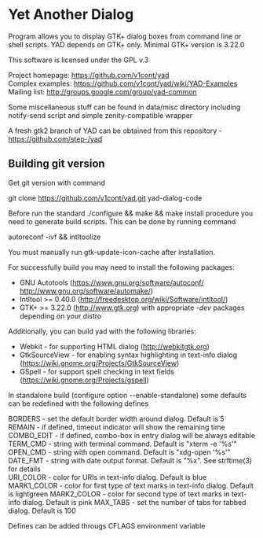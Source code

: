 Yet Another Dialog
====================

Program allows you to display GTK+ dialog boxes from command line or 
shell scripts. YAD depends on GTK+ only. Minimal GTK+ version is 3.22.0

This software is licensed under the GPL v.3

Project homepage: https://github.com/v1cont/yad  
Complex examples: https://github.com/v1cont/yad/wiki/YAD-Examples
Mailing list: http://groups.google.com/group/yad-common  

Some miscellaneous stuff can be found in data/misc directory including notify-send script
and simple zenity-compatible wrapper 

A fresh gtk2 branch of YAD can be obtained from this repository - https://github.com/step-/yad

Building git version
----------------------

Get git version with command

git clone https://github.com/v1cont/yad.git yad-dialog-code

Before run the standard ./configure && make && make install procedure
you need to generate build scripts. This can be done by running command

autoreconf -ivf && intltoolize

You must manually run gtk-update-icon-cache after installation.

For successfully build you may need to install the following packages:
* GNU Autotools (https://www.gnu.org/software/autoconf/ http://www.gnu.org/software/automake/)
* Intltool >= 0.40.0 (http://freedesktop.org/wiki/Software/intltool/)
* GTK+ >= 3.22.0 (http://www.gtk.org)
with appropriate *-dev* packages depending on your distro

Additionally, you can build yad with the following libraries:
* Webkit - for supporting HTML dialog (http://webkitgtk.org)
* GtkSourceView - for enabling syntax highlighting in text-info dialog (https://wiki.gnome.org/Projects/GtkSourceView)
* GSpell - for support spell checking in text fields (https://wiki.gnome.org/Projects/gspell)

In standalone build (configure option --enable-standalone) some defaults can be redefined with the following defines

BORDERS - set the default border width around dialog. Default is 5  
REMAIN - if defined, timeout indicator will show the remaining time  
COMBO_EDIT - if defined, combo-box in entry dialog will be always editable  
TERM_CMD - string with terminal command. Default is "xterm -e '%s'"  
OPEN_CMD - string with open command. Default is "xdg-open '%s'"  
DATE_FMT - string with date output format. Default is "%x". See strftime(3) for details  
URI_COLOR - color for URIs in text-info dialog. Default is blue  
MARK1_COLOR - color for first type of text marks in text-info dialog. Default is lightgreen
MARK2_COLOR - color for second type of text marks in text-info dialog. Default is pink
MAX_TABS - set the number of tabs for tabbed dialog. Default is 100

Defines can be added througs CFLAGS environment variable
